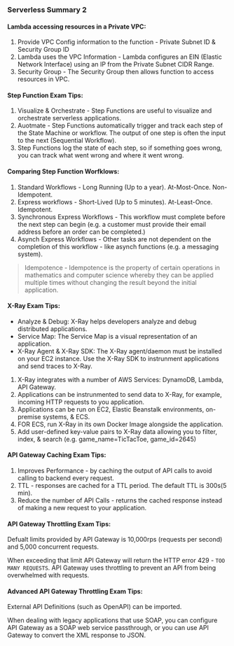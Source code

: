 ### Serverless Summary 2

#### Lambda accessing resources in a Private VPC:

1. Provide VPC Config information to the function - Private Subnet ID & Security Group ID
2. Lambda uses the VPC Information - Lambda configures an EIN (Elastic Network Interface) using an IP from the Private Subnet CIDR Range.
3. Security Group - The Security Group then allows function to access resources in VPC.

#### Step Function Exam Tips:

1. Visualize & Orchestrate - Step Functions are useful to visualize and orchestrate serverless applications.
2. Auotmate - Step Functions automatically trigger and track each step of the State Machine or workflow. The output of one step is often the input to the next (Sequential Workflow).
3. Step Functions log the state of each step, so if something goes wrong, you can track what went wrong and where it went wrong.

#### Comparing Step Function Worfklows:

1. Standard Workflows - Long Running (Up to a year). At-Most-Once. Non-Idempotent.
2. Express workflows - Short-Lived (Up to 5 minutes). At-Least-Once. Idempotent.
3. Synchronous Express Workflows - This workflow must complete before the next step can begin (e.g. a customer must provide their email address before an order can be completed.)
4. Asynch Express Workflows - Other tasks are not dependent on the completion of this workflow - like asynch functions (e.g. a messaging system).

> Idempotence - Idempotence is the property of certain operations in mathematics and computer science whereby they can be applied multiple times without changing the result beyond the initial application.

#### X-Ray Exam Tips:

- Analyze & Debug: X-Ray helps developers analyze and debug distributed applications.
- Service Map: The Service Map is a visual representation of an application.
- X-Ray Agent & X-Ray SDK: The X-Ray agent/daemon must be installed on your EC2 instance. Use the X-Ray SDK to instrunment applications and send traces to X-Ray.

1. X-Ray integrates with a number of AWS Services: DynamoDB, Lambda, API Gateway.
2. Applications can be instrunmented to send data to X-Ray, for example, incoming HTTP requests to you application.
3. Applications can be run on EC2, Elastic Beanstalk environments, on-premise systems, & ECS.
4. FOR ECS, run X-Ray in its own Docker Image alongside the application.
5. Add user-defined key-value pairs to X-Ray data allowing you to filter, index, & search (e.g. game_name=TicTacToe, game_id=2645)

#### API Gateway Caching Exam Tips:

1. Improves Performance - by caching the output of API calls to avoid calling to backend every request.
2. TTL - responses are cached for a TTL period. The default TTL is 300s(5 min).
3. Reduce the number of API Calls - returns the cached response instead of making a new request to your application.

#### API Gateway Throttling Exam Tips:

Defualt limits provided by API Gateway is 10,000rps (requests per second) and 5,000 concurrent requests.

When exceeding that limit API Gateway will return the HTTP error 429 - `TOO MANY REQUESTS`. API Gateway uses throttling to prevent an API from being overwhelmed with requests.

#### Advanced API Gateway Throttling Exam Tips:

External API Definitions (such as OpenAPI) can be imported.

When dealing with legacy applications that use SOAP, you can configure API Gateway as a SOAP web service passthrough, or you can use API Gateway to convert the XML response to JSON.
